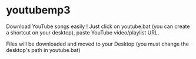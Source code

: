 # youtubemp3
Download YouTube songs easily ! 
Just click on youtube.bat (you can create a shortcut on your desktop), paste YouTube video/playlist URL.

Files will be downloaded and moved to your Desktop (you must change the desktop's path in youtube.bat)
